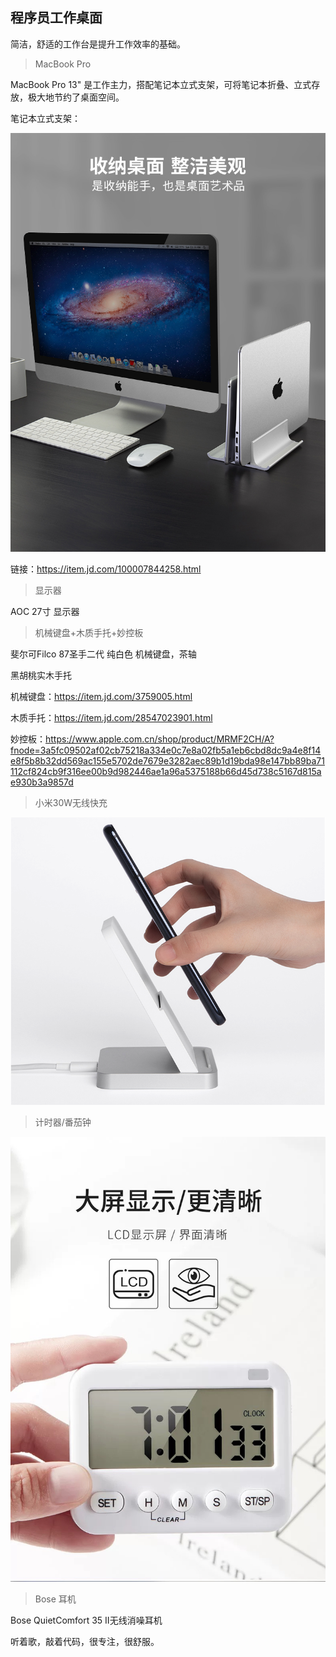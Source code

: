 ## 程序员工作桌面

简洁，舒适的工作台是提升工作效率的基础。



> MacBook Pro

MacBook Pro 13" 是工作主力，搭配笔记本立式支架，可将笔记本折叠、立式存放，极大地节约了桌面空间。

笔记本立式支架：

![img](./images/93c512c2bef1c5cb.png)

链接：https://item.jd.com/100007844258.html



> 显示器

AOC 27寸 显示器

> 机械键盘+木质手托+妙控板

斐尔可Filco 87圣手二代 纯白色 机械键盘，茶轴

黑胡桃实木手托

机械键盘：https://item.jd.com/3759005.html

木质手托：https://item.jd.com/28547023901.html

妙控板：https://www.apple.com.cn/shop/product/MRMF2CH/A?fnode=3a5fc09502af02cb75218a334e0c7e8a02fb5a1eb6cbd8dc9a4e8f14e8f5b8b32dd569ac155e5702de7679e3282aec89b1d19bda98e147bb89ba71112cf824cb9f316ee00b9d982446ae1a96a5375188b66d45d738c5167d815ae930b3a9857d

> 小米30W无线快充

![image-20210310140910589](./images/image-20210310140910589.png)

> 计时器/番茄钟

![image-20210310141256422](./images/image-20210310141256422.png)

> Bose 耳机

Bose QuietComfort 35 II无线消噪耳机

听着歌，敲着代码，很专注，很舒服。